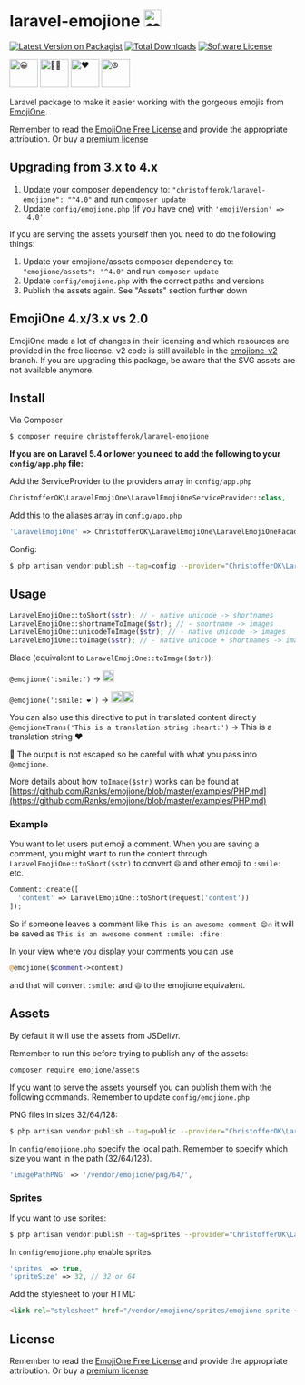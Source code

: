 # laravel-emojione <img alt="❤️" width="30" src="https://cdn.jsdelivr.net/emojione/assets/4.0/png/128/2764.png">

[![Latest Version on Packagist][ico-version]][link-packagist]
[![Total Downloads][ico-downloads]][link-downloads]
[![Software License][ico-license]](LICENSE.md)

<img alt="😀" width="50" src="https://cdn.jsdelivr.net/emojione/assets/4.0/png/128/1f600.png"> <img alt="🏋🏼" width="50" src="https://cdn.jsdelivr.net/emojione/assets/4.0/png/128/1f3cb-1f3fc.png"> <img alt="❤️" width="50" src="https://cdn.jsdelivr.net/emojione/assets/4.0/png/128/2764.png"> <img alt="☮" width="50" src="https://cdn.jsdelivr.net/emojione/assets/4.0/png/128/262e.png">


Laravel package to make it easier working with the gorgeous emojis from [EmojiOne](https://emojione.com/). 

Remember to read the [EmojiOne Free License](https://www.emojione.com/licenses/free) and provide the appropriate attribution. Or buy a  [premium license](https://www.emojione.com/licenses/premium)

## Upgrading from 3.x to 4.x

1. Update your composer dependency to: `"christofferok/laravel-emojione": "^4.0"` and run `composer update`
2. Update `config/emojione.php` (if you have one) with `'emojiVersion' => '4.0'`

If you are serving the assets yourself then you need to do the following things:

1. Update your emojione/assets composer dependency to: `"emojione/assets": "^4.0"` and run `composer update`
2. Update `config/emojione.php` with the correct paths and versions
3. Publish the assets again. See "Assets" section further down

## EmojiOne 4.x/3.x vs 2.0
EmojiOne made a lot of changes in their licensing and which resources are provided in the free license. v2 code is still available in the [emojione-v2](https://github.com/christofferok/laravel-emojione/tree/emojione-v2) branch. If you are upgrading this package, be aware that the SVG assets are not available anymore. 

## Install

Via Composer

``` bash
$ composer require christofferok/laravel-emojione
```
__If you are on Laravel 5.4 or lower you need to add the following to your `config/app.php` file:__

Add the ServiceProvider to the providers array in `config/app.php`

``` php
ChristofferOK\LaravelEmojiOne\LaravelEmojiOneServiceProvider::class,
```

Add this to the aliases array in `config/app.php`

``` php
'LaravelEmojiOne' => ChristofferOK\LaravelEmojiOne\LaravelEmojiOneFacade::class,
```

Config:

``` bash
$ php artisan vendor:publish --tag=config --provider="ChristofferOK\LaravelEmojiOne\LaravelEmojiOneServiceProvider"
```

## Usage

``` php
LaravelEmojiOne::toShort($str); // - native unicode -> shortnames
LaravelEmojiOne::shortnameToImage($str); // - shortname -> images
LaravelEmojiOne::unicodeToImage($str); // - native unicode -> images
LaravelEmojiOne::toImage($str); // - native unicode + shortnames -> images (mixed input)
```

Blade (equivalent to `LaravelEmojiOne::toImage($str)`): 

`@emojione(':smile:')` -> <img alt="😀" width="20" src="https://cdn.jsdelivr.net/emojione/assets/4.0/png/64/1f600.png">

`@emojione(':smile: ❤️')` -> <img alt="😀" width="20" src="https://cdn.jsdelivr.net/emojione/assets/4.0/png/128/1f600.png"><img alt="❤️" width="20" src="https://cdn.jsdelivr.net/emojione/assets/4.0/png/128/2764.png">

You can also use this directive to put in translated content directly
`@emojioneTrans('This is a translation string :heart:')` -> This is a translation string ❤️


🚨 The output is not escaped so be careful with what you pass into `@emojione`.

More details about how `toImage($str)` works can be found at [https://github.com/Ranks/emojione/blob/master/examples/PHP.md](https://github.com/Ranks/emojione/blob/master/examples/PHP.md)

### Example
You want to let users put emoji a comment. 
When you are saving a comment, you might want to run the content through `LaravelEmojiOne::toShort($str)` to convert `😄` and other emoji to `:smile:` etc. 

```php
Comment::create([
  'content' => LaravelEmojiOne::toShort(request('content'))
]);
```
So if someone leaves a comment like `This is an awesome comment 😄🔥` it will be saved as `This is an awesome comment :smile: :fire:`

In your view where you display your comments you can use 

```php
@emojione($comment->content)
```
and that will convert `:smile:` and `😄` to the emojione equivalent. 


## Assets
By default it will use the assets from JSDelivr.

Remember to run this before trying to publish any of the assets:

```bash
composer require emojione/assets
```

If you want to serve the assets yourself you can publish them with the following commands. Remember to update `config/emojione.php`

PNG files in sizes 32/64/128:

``` bash
$ php artisan vendor:publish --tag=public --provider="ChristofferOK\LaravelEmojiOne\LaravelEmojiOneServiceProvider"
```

In `config/emojione.php` specify the local path. Remember to specify which size you want in the path (32/64/128). 

```php
'imagePathPNG' => '/vendor/emojione/png/64/',
```

### Sprites
If you want to use sprites:

``` bash
$ php artisan vendor:publish --tag=sprites --provider="ChristofferOK\LaravelEmojiOne\LaravelEmojiOneServiceProvider"
```

In `config/emojione.php` enable sprites:

```php
'sprites' => true,
'spriteSize' => 32, // 32 or 64
```

Add the stylesheet to your HTML:

```html
<link rel="stylesheet" href="/vendor/emojione/sprites/emojione-sprite-{{ config('emojione.spriteSize') }}.min.css"/>
```


## License

Remember to read the [EmojiOne Free License](https://www.emojione.com/developers/free-license) and provide the appropriate attribution. Or buy a  [premium license](https://www.emojione.com/developers/premium-license)

[ico-version]: https://img.shields.io/packagist/v/christofferok/laravel-emojione.svg?style=flat-square
[ico-license]: https://img.shields.io/badge/license-MIT-brightgreen.svg?style=flat-square
[ico-travis]: https://img.shields.io/travis/christofferok/laravel-emojione/master.svg?style=flat-square
[ico-scrutinizer]: https://img.shields.io/scrutinizer/coverage/g/christofferok/laravel-emojione.svg?style=flat-square
[ico-code-quality]: https://img.shields.io/scrutinizer/g/christofferok/laravel-emojione.svg?style=flat-square
[ico-downloads]: https://img.shields.io/packagist/dt/christofferok/laravel-emojione.svg?style=flat-square

[link-packagist]: https://packagist.org/packages/christofferok/laravel-emojione
[link-travis]: https://travis-ci.org/christofferok/laravel-emojione
[link-scrutinizer]: https://scrutinizer-ci.com/g/christofferok/laravel-emojione/code-structure
[link-code-quality]: https://scrutinizer-ci.com/g/christofferok/laravel-emojione
[link-downloads]: https://packagist.org/packages/christofferok/laravel-emojione
[link-author]: https://github.com/christofferok
